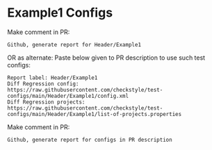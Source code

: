 # Example1 Configs
Make comment in PR:
```
Github, generate report for Header/Example1
```
OR as alternate:
Paste below given to PR description to use such test configs:
```
Report label: Header/Example1
Diff Regression config: https://raw.githubusercontent.com/checkstyle/test-configs/main/Header/Example1/config.xml
Diff Regression projects: https://raw.githubusercontent.com/checkstyle/test-configs/main/Header/Example1/list-of-projects.properties
```
Make comment in PR:
```
Github, generate report for configs in PR description
```
